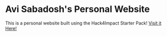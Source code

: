 # Avi Sabadosh's Personal Website
This is a personal website built using the Hack4Impact Starter Pack!
[Visit it Here!](https://ASabadosh.github.io)
